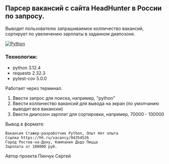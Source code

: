## Парсер вакансий с сайта HeadHunter в России по запросу.

Выводит пользователю запрашиваемое колличество вакансий, сортирует по увеличению зарплаты в заданном диапозоне.

[![Python](https://img.shields.io/badge/-Python-464646?style=flat-square&logo=Python)](https://www.python.org/)


### Технологии:
- python 3.12.4
- requests 2.32.3
- pytest-cov 5.0.0

Работает через терминал.

1. Ввести запрос для поиска, например, "python"
2. Ввести колличество вакансий для вывода на экран (по умолчанию выводит все вакансии)
3. Ввести диапозон зарплат для сортировки, например,  70000 - 100000

Вывод в формате:
```
Вакансия Стажер-разработчик Python, Опыт Нет опыта
Ссылка https://hh.ru/vacancy/94354526
Город Ростов-на-Дону, Компания Додо Пицца
Зарплата от 100000 руб.
```

Автор проекта  Пинчук Сергей
